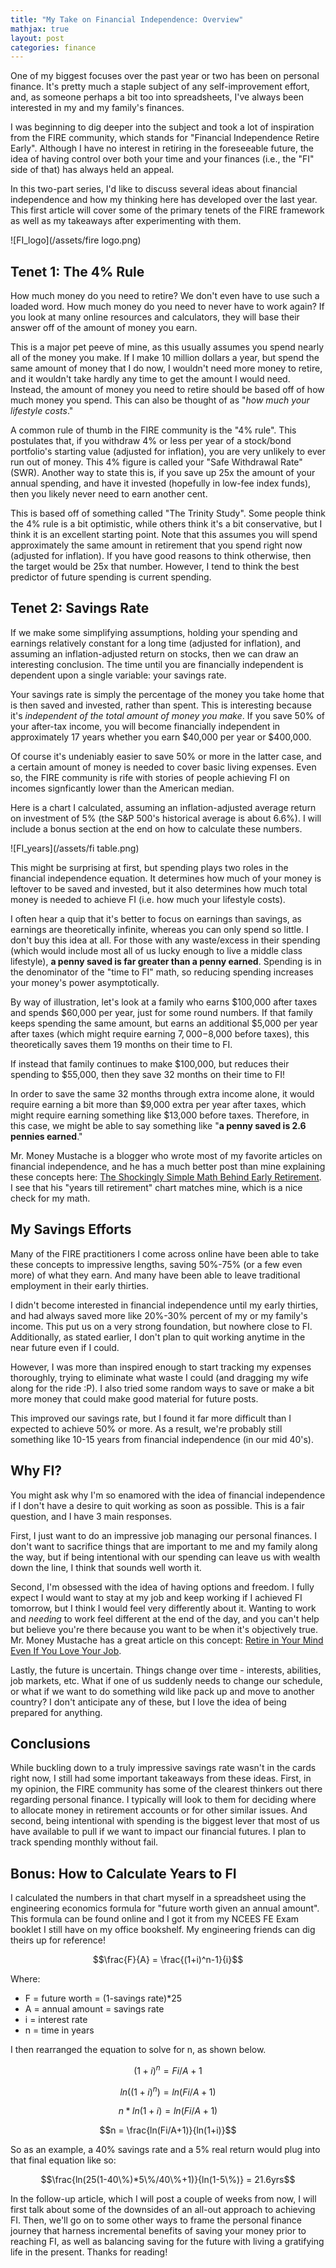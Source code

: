 ```yaml
---
title: "My Take on Financial Independence: Overview"
mathjax: true
layout: post
categories: finance
---
```


One of my biggest focuses over the past year or two has been on personal finance. It's pretty much a staple subject of any self-improvement effort, and, as someone perhaps a bit too into spreadsheets, I've always been interested in my and my family's finances. 

I was beginning to dig deeper into the subject and took a lot of inspiration from the FIRE community, which stands for "Financial Independence Retire Early". Although I have no interest in retiring in the foreseeable future, the idea of having control over both your time and your finances (i.e., the "FI" side of that) has always held an appeal. 



In this two-part series, I'd like to discuss several ideas about financial independence and how my thinking here has developed over the last year. This first article will cover some of the primary tenets of the FIRE framework as well as my takeaways after experimenting with them.

![FI_logo](/assets/fire logo.png)

## Tenet 1: The 4% Rule
How much money do you need to retire? We don't even have to use such a loaded word. How much money do you need to never have to work again? If you look at many online resources and calculators, they will base their answer off of the amount of money you earn. 

This is a major pet peeve of mine, as this usually assumes you spend nearly all of the money you make. If I make 10 million dollars a year, but spend the same amount of money that I do now, I wouldn't need more money to retire, and it wouldn't take hardly any time to get the amount I would need. Instead, the amount of money you need to retire should be based off of how much money you spend. This can also be thought of as "*how much your lifestyle costs*."

A common rule of thumb in the FIRE community is the "4% rule". This postulates that, if you withdraw 4% or less per year of a stock/bond portfolio's starting value (adjusted for inflation), you are very unlikely to ever run out of money. This 4% figure is called your "Safe Withdrawal Rate" (SWR). Another way to state this is, if you save up 25x the amount of your annual spending, and have it invested (hopefully in low-fee index funds), then you likely never need to earn another cent.

This is based off of something called "The Trinity Study". Some people think the 4% rule is a bit optimistic, while others think it's a bit conservative, but I think it is an excellent starting point. Note that this assumes you will spend approximately the same amount in retirement that you spend right now (adjusted for inflation). If you have good reasons to think otherwise, then the target would be 25x that number. However, I tend to think the best predictor of future spending is current spending.

## Tenet 2: Savings Rate
If we make some simplifying assumptions, holding your spending and earnings relatively constant for a long time (adjusted for inflation), and assuming an inflation-adjusted return on stocks, then we can draw an interesting conclusion. The time until you are financially independent is dependent upon a single variable: your savings rate.

Your savings rate is simply the percentage of the money you take home that is then saved and invested, rather than spent. This is interesting because it's *independent of the total amount of money you make*. If you save 50% of your after-tax income, you will become financially independent in approximately 17 years whether you earn $40,000 per year or $400,000. 

Of course it's undeniably easier to save 50% or more in the latter case, and a certain amount of money is needed to cover basic living expenses. Even so, the FIRE community is rife with stories of people achieving FI on incomes signficantly lower than the American median.

Here is a chart I calculated, assuming an inflation-adjusted average return on investment of 5% (the S&P 500's historical average is about 6.6%). I will include a bonus section at the end on how to calculate these numbers.

![FI_years](/assets/fi table.png)

This might be surprising at first, but spending plays two roles in the financial independence equation. It determines how much of your money is leftover to be saved and invested, but it also determines how much total money is needed to achieve FI (i.e. how much your lifestyle costs). 

I often hear a quip that it's better to focus on earnings than savings, as earnings are theoretically infinite, whereas you can only spend so little. I don't buy this idea at all. For those with any waste/excess in their spending (which would include most all of us lucky enough to live a middle class lifestyle), **a penny saved is far greater than a penny earned**. Spending is in the denominator of the "time to FI" math, so reducing spending increases your money's power asymptotically. 

By way of illustration, let's look at a family who earns $100,000 after taxes and spends $60,000 per year, just for some round numbers. If that family keeps spending the same amount, but earns an additional $5,000 per year after taxes (which might require earning $7,000-$8,000 before taxes), this theoretically saves them 19 months on their time to FI. 

If instead that family continues to make $100,000, but reduces their spending to $55,000, then they save 32 months on their time to FI! 

In order to save the same 32 months through extra income alone, it would require earning a bit more than $9,000 extra per year after taxes, which might require earning something like $13,000 before taxes. Therefore, in this case, we might be able to say something like "**a penny saved is 2.6 pennies earned**." 

Mr. Money Mustache is a blogger who wrote most of my favorite articles on financial independence, and he has a much better post than mine explaining these concepts here: [The Shockingly Simple Math Behind Early Retirement][simple_math]. I see that his "years till retirement" chart matches mine, which is a nice check for my math. 

## My Savings Efforts
Many of the FIRE practitioners I come across online have been able to take these concepts to impressive lengths, saving 50%-75% (or a few even more) of what they earn. And many have been able to leave traditional employment in their early thirties. 

I didn't become interested in financial independence until my early thirties, and had always saved more like 20%-30% percent of my or my family's income. This put us on a very strong foundation, but nowhere close to FI. Additionally, as stated earlier, I don't plan to quit working anytime in the near future even if I could. 

However, I was more than inspired enough to start tracking my expenses thoroughly, trying to eliminate what waste I could (and dragging my wife along for the ride :P). I also tried some random ways to save or make a bit more money that could make good material for future posts. 

This improved our savings rate, but I found it far more difficult than I expected to achieve 50% or more. As a result, we're probably still something like 10-15 years from financial independence (in our mid 40's).

## Why FI?
You might ask why I'm so enamored with the idea of financial independence if I don't have a desire to quit working as soon as possible. This is a fair question, and I have 3 main responses. 

First, I just want to do an impressive job managing our personal finances. I don't want to sacrifice things that are important to me and my family along the way, but if being intentional with our spending can leave us with wealth down the line, I think that sounds well worth it.

Second, I'm obsessed with the idea of having options and freedom. I fully expect I would want to stay at my job and keep working if I achieved FI tomorrow, but I think I would feel very differently about it. Wanting to work and *needing* to work feel different at the end of the day, and you can't help but believe you're there because you want to be when it's objectively true. Mr. Money Mustache has a great article on this concept: [Retire in Your Mind Even If You Love Your Job][swami].

Lastly, the future is uncertain. Things change over time - interests, abilities, job markets, etc. What if one of us suddenly needs to change our schedule, or what if we want to do something wild like pack up and move to another country? I don't anticipate any of these, but I love the idea of being prepared for anything.

## Conclusions
While buckling down to a truly impressive savings rate wasn't in the cards right now, I still had some important takeaways from these ideas. First, in my opinion, the FIRE community has some of the clearest thinkers out there regarding personal finance. I typically will look to them for deciding where to allocate money in retirement accounts or for other similar issues. And second, being intentional with spending is the biggest lever that most of us have available to pull if we want to impact our financial futures. I plan to track spending monthly without fail.

## Bonus: How to Calculate Years to FI
I calculated the numbers in that chart myself in a spreadsheet using the engineering economics formula for "future worth given an annual amount". This formula can be found online and I got it from my NCEES FE Exam booklet I still have on my office bookshelf. My engineering friends can dig theirs up for reference! 

$$\frac{F}{A} = \frac{(1+i)^n-1}{i}$$

Where:
* F = future worth = (1-savings rate)*25
* A = annual amount = savings rate
* i = interest rate
* n = time in years

I then rearranged the equation to solve for n, as shown below.

$$(1+i)^n = Fi/A+1$$

$$ln((1+i)^n) = ln(Fi/A+1)$$

$$n*ln(1+i) = ln(Fi/A+1)$$

$$n = \frac{ln(Fi/A+1)}{ln(1+i)}$$

So as an example, a 40% savings rate and a 5% real return would plug into that final equation like so:

$$\frac{ln(25(1-40\%)*5\%/40\%+1)}{ln(1-5\%)} = 21.6yrs$$

In the follow-up article, which I will post a couple of weeks from now, I will first talk about some of the downsides of an all-out approach to achieving FI. Then, we'll go on to some other ways to frame the personal finance journey that harness incremental benefits of saving your money prior to reaching FI, as well as balancing saving for the future with living a gratifying life in the present. Thanks for reading!

[simple_math]: https://www.mrmoneymustache.com/2012/01/13/the-shockingly-simple-math-behind-early-retirement/
[swami]: https://www.mrmoneymustache.com/2011/04/30/weekend-edition-retire-in-your-mind-even-if-you-love-your-job/